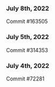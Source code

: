 ### July 8th, 2022

Commit #163505

### July 5th, 2022

Commit #314353


### July 4th, 2022

Commit #72281
